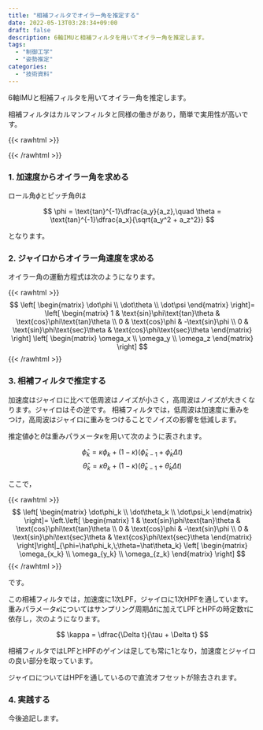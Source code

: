 ```yaml
---
title: "相補フィルタでオイラー角を推定する"
date: 2022-05-13T03:28:34+09:00
draft: false
description: 6軸IMUと相補フィルタを用いてオイラー角を推定します。
tags:
  - "制御工学"
  - "姿勢推定"
categories:
  - "技術資料"
---
```


6軸IMUと相補フィルタを用いてオイラー角を推定します。

相補フィルタはカルマンフィルタと同様の働きがあり，簡単で実用性が高いです。

<!--more-->

{{< rawhtml >}}
<script src="https://cdnjs.cloudflare.com/ajax/libs/mathjax/2.7.4/MathJax.js?config=TeX-AMS-MML_HTMLorMML"></script>
<script type="text/x-mathjax-config">
    MathJax.Hub.Config({tex2jax: {inlineMath: [['$','$'], ['\\(','\\)']]}});
</script>
{{< /rawhtml >}}

### 1. 加速度からオイラー角を求める
<!-- [EKFでオイラー角を推定する](https://teruru-52.github.io/post/2022-05-10-ekf-euler/)と同様です。 -->

ロール角$\phi$とピッチ角$\theta$は

$$
\phi = \text{tan}^{-1}\dfrac{a_y}{a_z},\quad \theta = \text{tan}^{-1}\dfrac{a_x}{\sqrt{a_y^2 + a_z^2}}
$$

となります。

### 2. ジャイロからオイラー角速度を求める
<!-- [EKFでオイラー角を推定する](https://teruru-52.github.io/post/2022-05-10-ekf-euler/)と同様です。 -->

オイラー角の運動方程式は次のようになります。

{{< rawhtml >}}
$$
\left[
\begin{matrix}
    \dot\phi \\
    \dot\theta \\
    \dot\psi
\end{matrix}
\right]=
\left[
\begin{matrix}
    1 & \text{sin}\phi\text{tan}\theta & \text{cos}\phi\text{tan}\theta \\
    0 & \text{cos}\phi & -\text{sin}\phi \\
    0 & \text{sin}\phi\text{sec}\theta & \text{cos}\phi\text{sec}\theta
\end{matrix}
\right]
\left[
\begin{matrix}
    \omega_x \\
    \omega_y \\
    \omega_z
\end{matrix}
\right]
$$
{{< /rawhtml >}}

### 3. 相補フィルタで推定する
加速度はジャイロに比べて低周波はノイズが小さく，高周波はノイズが大きくなります。ジャイロはその逆です。
相補フィルタでは，低周波は加速度に重みをつけ，高周波はジャイロに重みをつけることでノイズの影響を低減します。

推定値$\hat\phi$と$\hat\theta$は重みパラメータ$\kappa$を用いて次のように表されます。

$$
\hat\phi_k = \kappa \phi_k + (1 - \kappa)(\hat\phi_{k-1} + \dot\phi_k\Delta t)
$$
$$
\hat\theta_k = \kappa \theta_k + (1 - \kappa)(\hat\theta_{k-1} + \dot\theta_k\Delta t)
$$

ここで，

{{< rawhtml >}}
$$
\left[
\begin{matrix}
    \dot\phi_k \\
    \dot\theta_k \\
    \dot\psi_k
\end{matrix}
\right]=
\left.\left[
\begin{matrix}
    1 & \text{sin}\phi\text{tan}\theta & \text{cos}\phi\text{tan}\theta \\
    0 & \text{cos}\phi & -\text{sin}\phi \\
    0 & \text{sin}\phi\text{sec}\theta & \text{cos}\phi\text{sec}\theta
\end{matrix}
\right]\right|_{\phi=\hat\phi_k,\;\theta=\hat\theta_k}
\left[
\begin{matrix}
    \omega_{x_k} \\
    \omega_{y_k} \\
    \omega_{z_k}
\end{matrix}
\right]
$$
{{< /rawhtml >}}

です。

この相補フィルタでは，加速度に1次LPF，ジャイロに1次HPFを通しています。
重みパラメータ$\kappa$についてはサンプリング周期$\Delta t$に加えてLPFとHPFの時定数$\tau$に依存し，次のようになります。

$$
\kappa = \dfrac{\Delta t}{\tau + \Delta t}
$$

相補フィルタではLPFとHPFのゲインは足しても常に1となり，加速度とジャイロの良い部分を取っています。

ジャイロについてはHPFを通しているので直流オフセットが除去されます。

### 4. 実践する
今後追記します。